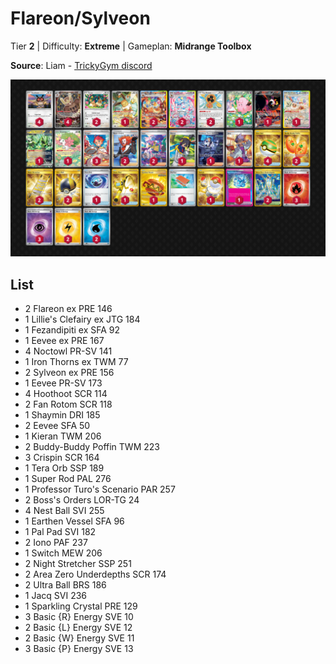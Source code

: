 # Flareon/Sylveon

Tier **2** | Difficulty: **Extreme** | Gameplan: **Midrange Toolbox**

**Source**: Liam - [TrickyGym discord](nan)

![decklist](../../!Images/Standard/17SVI-DRI/Flareon-Sylveon.png)

## List
* 2 Flareon ex PRE 146
* 1 Lillie's Clefairy ex JTG 184
* 1 Fezandipiti ex SFA 92
* 1 Eevee ex PRE 167
* 4 Noctowl PR-SV 141
* 1 Iron Thorns ex TWM 77
* 2 Sylveon ex PRE 156
* 1 Eevee PR-SV 173
* 4 Hoothoot SCR 114
* 2 Fan Rotom SCR 118
* 1 Shaymin DRI 185
* 2 Eevee SFA 50
* 1 Kieran TWM 206
* 2 Buddy-Buddy Poffin TWM 223
* 3 Crispin SCR 164
* 1 Tera Orb SSP 189
* 1 Super Rod PAL 276
* 1 Professor Turo's Scenario PAR 257
* 2 Boss's Orders LOR-TG 24
* 4 Nest Ball SVI 255
* 1 Earthen Vessel SFA 96
* 1 Pal Pad SVI 182
* 2 Iono PAF 237
* 1 Switch MEW 206
* 2 Night Stretcher SSP 251
* 2 Area Zero Underdepths SCR 174
* 2 Ultra Ball BRS 186
* 1 Jacq SVI 236
* 1 Sparkling Crystal PRE 129
* 3 Basic {R} Energy SVE 10
* 2 Basic {L} Energy SVE 12
* 2 Basic {W} Energy SVE 11
* 3 Basic {P} Energy SVE 13